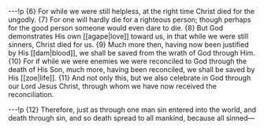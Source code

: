 ---!p
{6} For while we were still helpless, at the right time Christ died for the ungodly. {7} For one will hardly die for a righteous person; though perhaps for the good person someone would even dare to die. {8} But God demonstrates His own [[agape|love]] toward us, in that while we were still sinners, Christ died for us. {9} Much more then, having now been justified by His [[dam|blood]], we shall be saved from the wrath of God through Him. {10} For if while we were enemies we were reconciled to God through the death of His Son, much more, having been reconciled, we shall be saved by His [[zoe|life]]. {11} And not only this, but we also celebrate in God through our Lord Jesus Christ, through whom we have now received the reconciliation.

---!p
{12} Therefore, just as through one man sin entered into the world, and death through sin, and so death spread to all mankind, because all sinned—